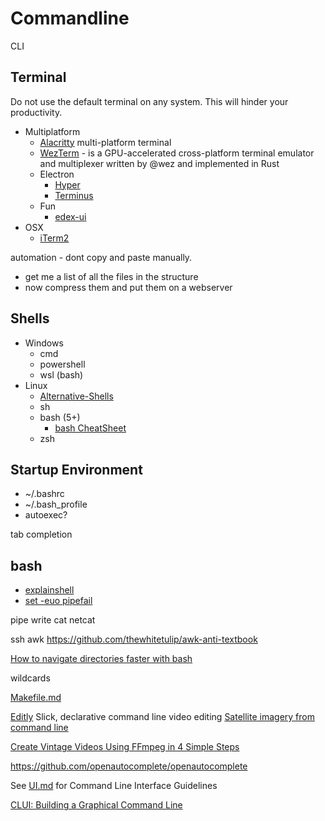 Commandline
===========

CLI

Terminal
--------

Do not use the default terminal on any system. This will hinder your productivity.

* Multiplatform
  * [Alacritty](https://github.com/alacritty/alacritty) multi-platform terminal
  * [WezTerm](https://wezfurlong.org/wezterm/) - is a GPU-accelerated cross-platform terminal emulator and multiplexer written by @wez and implemented in Rust
  * Electron
    * [Hyper](https://hyper.is/)
    * [Terminus](https://www.electronjs.org/apps/terminus)
  * Fun
    * [edex-ui](https://github.com/GitSquared/edex-ui)
* OSX
  * [iTerm2](https://www.iterm2.com/)

automation - dont copy and paste manually.
  - get me a list of all the files in the structure
  - now compress them and put them on a webserver

Shells
------

* Windows
  * cmd
  * powershell
  * wsl (bash)
* Linux
  * [Alternative-Shells](https://github.com/oilshell/oil/wiki/Alternative-Shells)
  * sh
  * bash (5+)
    * [bash CheatSheet](https://devhints.io/bash)
  * zsh


Startup Environment
-------------------

* ~/.bashrc
* ~/.bash_profile
* autoexec?

tab completion

bash
----
* [explainshell](https://explainshell.com/)
* [set -euo pipefail](https://wizardzines.com/comics/bash-errors/)

pipe write
cat
netcat

ssh
awk
https://github.com/thewhitetulip/awk-anti-textbook

[How to navigate directories faster with bash](https://mhoffman.github.io/2015/05/21/how-to-navigate-directories-with-the-shell.html)

wildcards

[Makefile.md](Makefile)


[Editly](https://github.com/mifi/editly) Slick, declarative command line video editing
[Satellite imagery from command line](https://github.com/plant99/felicette)

[Create Vintage Videos Using FFmpeg in 4 Simple Steps](https://ottverse.com/create-vintage-videos-using-ffmpeg/)

https://github.com/openautocomplete/openautocomplete

See [UI.md](UI.md) for Command Line Interface Guidelines

[CLUI: Building a Graphical Command Line](https://blog.repl.it/clui)
